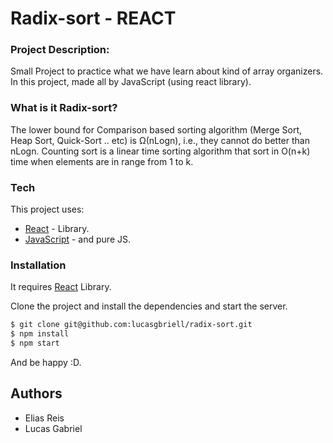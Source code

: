# Radix-sort - REACT

### Project Description:

Small Project to practice what we have learn about kind of array organizers. In this project, made all by JavaScript (using react library).

### What is it Radix-sort?

The lower bound for Comparison based sorting algorithm (Merge Sort, Heap Sort, Quick-Sort .. etc) is Ω(nLogn), i.e., they cannot do better than nLogn. Counting sort is a linear time sorting algorithm that sort in O(n+k) time when elements are in range from 1 to k.

### Tech

This project uses:

* [React](https://reactjs.org/) - Library.
* [JavaScript](#) - and pure JS.

### Installation

It requires [React](https://reactjs.org//) Library.

Clone the project and install the dependencies and start the server.

```sh
$ git clone git@github.com:lucasgbriell/radix-sort.git
$ npm install
$ npm start
```

And be happy :D.



Authors
----

- Elias Reis
- Lucas Gabriel

